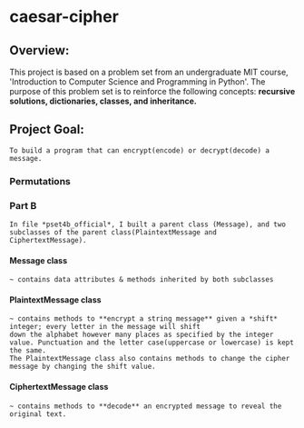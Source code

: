 # caesar-cipher

## Overview:
  This project is based on a problem set from an undergraduate MIT course, 'Introduction to Computer Science and Programming in Python'. 
  The purpose of this problem set is to reinforce the following concepts: **recursive solutions, dictionaries, classes, and inheritance.**
  
## Project Goal: 
    To build a program that can encrypt(encode) or decrypt(decode) a message. 

### Permutations

### Part B
    In file *pset4b_official*, I built a parent class (Message), and two subclasses of the parent class(PlaintextMessage and CiphertextMessage). 
  #### Message class 
    ~ contains data attributes & methods inherited by both subclasses 
  #### PlaintextMessage class 
    ~ contains methods to **encrypt a string message** given a *shift* integer; every letter in the message will shift 
    down the alphabet however many places as specified by the integer value. Punctuation and the letter case(uppercase or lowercase) is kept the same.
    The PlaintextMessage class also contains methods to change the cipher message by changing the shift value. 
    
  #### CiphertextMessage class 
    ~ contains methods to **decode** an encrypted message to reveal the original text. 
     
